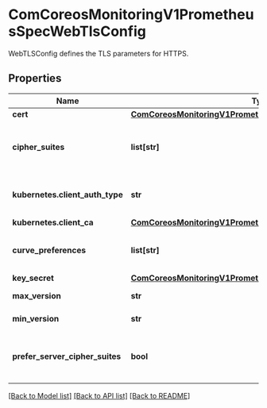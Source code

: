 # ComCoreosMonitoringV1PrometheusSpecWebTlsConfig

WebTLSConfig defines the TLS parameters for HTTPS.
## Properties
Name | Type | Description | Notes
------------ | ------------- | ------------- | -------------
**cert** | [**ComCoreosMonitoringV1PrometheusSpecWebTlsConfigCert**](ComCoreosMonitoringV1PrometheusSpecWebTlsConfigCert.md) |  | 
**cipher_suites** | **list[str]** | List of supported cipher suites for TLS versions up to TLS 1.2. If empty, Go default cipher suites are used. Available cipher suites are documented in the go documentation: https://golang.org/pkg/crypto/tls/#pkg-constants | [optional] 
**kubernetes.client_auth_type** | **str** | Server policy for kubernetes.client authentication. Maps to ClientAuth Policies. For more detail on kubernetes.clientAuth options: https://golang.org/pkg/crypto/tls/#ClientAuthType | [optional] 
**kubernetes.client_ca** | [**ComCoreosMonitoringV1PrometheusSpecWebTlsConfigClientCa**](ComCoreosMonitoringV1PrometheusSpecWebTlsConfigClientCa.md) |  | [optional] 
**curve_preferences** | **list[str]** | Elliptic curves that will be used in an ECDHE handshake, in preference order. Available curves are documented in the go documentation: https://golang.org/pkg/crypto/tls/#CurveID | [optional] 
**key_secret** | [**ComCoreosMonitoringV1PrometheusSpecWebTlsConfigKeySecret**](ComCoreosMonitoringV1PrometheusSpecWebTlsConfigKeySecret.md) |  | 
**max_version** | **str** | Maximum TLS version that is acceptable. Defaults to TLS13. | [optional] 
**min_version** | **str** | Minimum TLS version that is acceptable. Defaults to TLS12. | [optional] 
**prefer_server_cipher_suites** | **bool** | Controls whether the server selects the kubernetes.client&#39;s most preferred cipher suite, or the server&#39;s most preferred cipher suite. If true then the server&#39;s preference, as expressed in the order of elements in cipherSuites, is used. | [optional] 

[[Back to Model list]](../README.md#documentation-for-models) [[Back to API list]](../README.md#documentation-for-api-endpoints) [[Back to README]](../README.md)


